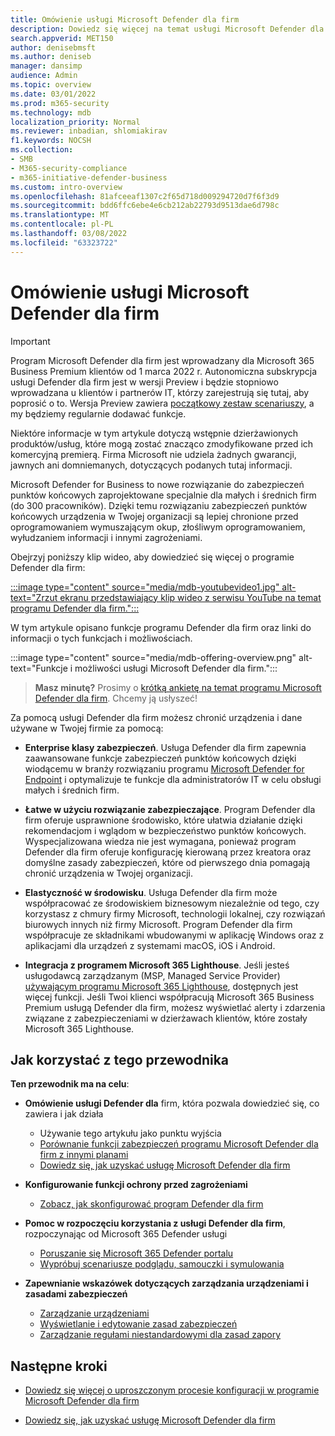 ```yaml
---
title: Omówienie usługi Microsoft Defender dla firm
description: Dowiedz się więcej na temat usługi Microsoft Defender dla firm, w tym konfiguracji, rozpoczynania pracy i sposobu korzystania z usług
search.appverid: MET150
author: denisebmsft
ms.author: deniseb
manager: dansimp
audience: Admin
ms.topic: overview
ms.date: 03/01/2022
ms.prod: m365-security
ms.technology: mdb
localization_priority: Normal
ms.reviewer: inbadian, shlomiakirav
f1.keywords: NOCSH
ms.collection:
- SMB
- M365-security-compliance
- m365-initiative-defender-business
ms.custom: intro-overview
ms.openlocfilehash: 81afceeaf1307c2f65d718d009294720d7f6f3d9
ms.sourcegitcommit: bdd6ffc6ebe4e6cb212ab22793d9513dae6d798c
ms.translationtype: MT
ms.contentlocale: pl-PL
ms.lasthandoff: 03/08/2022
ms.locfileid: "63323722"
---
```

# <a name="overview-of-microsoft-defender-for-business"></a>Omówienie usługi Microsoft Defender dla firm

> [!IMPORTANT]
> Program Microsoft Defender dla firm jest wprowadzany dla Microsoft 365 Business Premium klientów od 1 marca 2022 r. Autonomiczna subskrypcja usługi Defender dla firm jest w wersji Preview i będzie stopniowo wprowadzana u klientów i partnerów IT, [](https://aka.ms/mdb-preview) którzy zarejestrują się tutaj, aby poprosić o to. Wersja Preview zawiera [początkowy zestaw scenariuszy](mdb-tutorials.md#try-these-preview-scenarios), a my będziemy regularnie dodawać funkcje.
> 
> Niektóre informacje w tym artykule dotyczą wstępnie dzierżawionych produktów/usług, które mogą zostać znacząco zmodyfikowane przed ich komercyjną premierą. Firma Microsoft nie udziela żadnych gwarancji, jawnych ani domniemanych, dotyczących podanych tutaj informacji. 

Microsoft Defender for Business to nowe rozwiązanie do zabezpieczeń punktów końcowych zaprojektowane specjalnie dla małych i średnich firm (do 300 pracowników). Dzięki temu rozwiązaniu zabezpieczeń punktów końcowych urządzenia w Twojej organizacji są lepiej chronione przed oprogramowaniem wymuszającym okup, złośliwym oprogramowaniem, wyłudzaniem informacji i innymi zagrożeniami. 

Obejrzyj poniższy klip wideo, aby dowiedzieć się więcej o programie Defender dla firm:

[:::image type="content" source="media/mdb-youtubevideo1.jpg" alt-text="Zrzut ekranu przedstawiający klip wideo z serwisu YouTube na temat programu Defender dla firm.":::](https://aka.ms/MDB-MicrosoftMechanics)

W tym artykule opisano funkcje programu Defender dla firm oraz linki do informacji o tych funkcjach i możliwościach.

:::image type="content" source="media/mdb-offering-overview.png" alt-text="Funkcje i możliwości usługi Microsoft Defender dla firm.":::

>
> **Masz minutę?**
> Prosimy o <a href="https://microsoft.qualtrics.com/jfe/form/SV_0JPjTPHGEWTQr4y" target="_blank">krótką ankietę na temat programu Microsoft Defender dla firm</a>. Chcemy ją usłyszeć!
>

Za pomocą usługi Defender dla firm możesz chronić urządzenia i dane używane w Twojej firmie za pomocą:

- **Enterprise klasy zabezpieczeń**. Usługa Defender dla firm zapewnia zaawansowane funkcje zabezpieczeń punktów końcowych dzięki wiodącemu w branży rozwiązaniu programu [Microsoft Defender for Endpoint](../defender-endpoint/microsoft-defender-endpoint.md) i optymalizuje te funkcje dla administratorów IT w celu obsługi małych i średnich firm.

- **Łatwe w użyciu rozwiązanie zabezpieczające**. Program Defender dla firm oferuje usprawnione środowisko, które ułatwia działanie dzięki rekomendacjom i wglądom w bezpieczeństwo punktów końcowych. Wyspecjalizowana wiedza nie jest wymagana, ponieważ program Defender dla firm oferuje konfigurację kierowaną przez kreatora oraz domyślne zasady zabezpieczeń, które od pierwszego dnia pomagają chronić urządzenia w Twojej organizacji.

- **Elastyczność w środowisku**. Usługa Defender dla firm może współpracować ze środowiskiem biznesowym niezależnie od tego, czy korzystasz z chmury firmy Microsoft, technologii lokalnej, czy rozwiązań biurowych innych niż firmy Microsoft. Program Defender dla firm współpracuje ze składnikami wbudowanymi w aplikację Windows oraz z aplikacjami dla urządzeń z systemami macOS, iOS i Android.

- **Integracja z programem Microsoft 365 Lighthouse**. Jeśli jesteś usługodawcą zarządzanym (MSP, Managed Service Provider) [używającym programu Microsoft 365 Lighthouse](../../lighthouse/m365-lighthouse-overview.md), dostępnych jest więcej funkcji. Jeśli Twoi klienci współpracują Microsoft 365 Business Premium usługą Defender dla firm, możesz wyświetlać alerty i zdarzenia związane z zabezpieczeniami w dzierżawach klientów, które zostały Microsoft 365 Lighthouse.

## <a name="how-to-use-this-guide"></a>Jak korzystać z tego przewodnika

**Ten przewodnik ma na celu**:

- **Omówienie usługi Defender dla** firm, która pozwala dowiedzieć się, co zawiera i jak działa
   - Używanie tego artykułu jako punktu wyjścia
   - [Porównanie funkcji zabezpieczeń programu Microsoft Defender dla firm z innymi planami](compare-mdb-m365-plans.md) 
   - [Dowiedz się, jak uzyskać usługę Microsoft Defender dla firm](get-defender-business.md)

- **Konfigurowanie funkcji ochrony przed zagrożeniami** 
   - [Zobacz, jak skonfigurować program Defender dla firm](mdb-setup-configuration.md)

- **Pomoc w rozpoczęciu korzystania z usługi Defender dla firm**, rozpoczynając od Microsoft 365 Defender usługi 
   - [Poruszanie się Microsoft 365 Defender portalu](mdb-get-started.md)
   - [Wypróbuj scenariusze podglądu, samouczki i symulowania](mdb-tutorials.md)

- **Zapewnianie wskazówek dotyczących zarządzania urządzeniami i zasadami zabezpieczeń**
   - [Zarządzanie urządzeniami](mdb-manage-devices.md)
   - [Wyświetlanie i edytowanie zasad zabezpieczeń](mdb-view-edit-policies.md)
   - [Zarządzanie regułami niestandardowymi dla zasad zapory](mdb-custom-rules-firewall.md)  

## <a name="next-steps"></a>Następne kroki

- [Dowiedz się więcej o uproszczonym procesie konfiguracji w programie Microsoft Defender dla firm](mdb-simplified-configuration.md)

- [Dowiedz się, jak uzyskać usługę Microsoft Defender dla firm](get-defender-business.md)